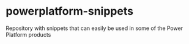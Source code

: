 # powerplatform-snippets
Repository with snippets that can easily be used in some of the Power Platform products
